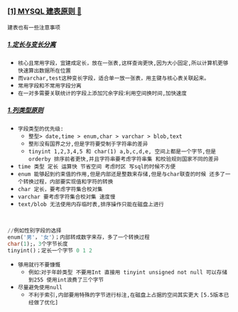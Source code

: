 ### <a id="top" href="#top">[1] MYSQL 建表原则  :maple_leaf:</a> 
`建表也有一些注意事项`
##### <a href="#top">1.定长与变长分离</a>
* `核心且常用字段，宜建成定长，放在一张表,这样查询更快,因为大小固定,所以计算机更够快速算出数据所在位置`
* `而varchar,test这种变长字段，适合单一放一张表，用主键与核心表关联起来。`
* `常用字段和不常用字段分离`
* `在一对多需要关联统计的字段上添加冗余字段`:`利用空间换时间,加快速度`

##### <a href="#top">1.列类型原则</a>
* `字段类型的优先级:`
  * `整型> date,time > enum,char > varchar > blob,text`
  * `整形没有国界之分,但是字符要受制于字符串的差异`
  * `tinyint 1,2,3,4,5 和 char(1) a,b,c,d,e, 空间上都是一个字节,但是orderby 排序前者更快,并且字符串要考虑字符串集 和校验规则国家不同的差异`
* `time 类型 定长 运算快 节省空间 考虑时区 写sql的时候不方便`
* `enum 能够起到约束值的作用,但是内部还是整数来存储,但是与char联查的时候 还多了一个转换过程，内部要实现值和字符的转换`
* `char 定长，要考虑字符集合校对集`
* `varchar 要考虑字符集合校对集 速度慢`
* `text/blob 无法使用内存临时表,排序操作只能在磁盘上进行`
<br/>

  ```sql
  //例如性别字段的选择
  enum('男'，'女'）；内部转成数字来存，多了一个转换过程
  char(1);，3个字节长度
  tinyint()；定长一个字节 0 1 2
  ```
  
* `够用就行不要慷慨`
  * `例如`:`对于年龄类型 不要用Int 直接用 tinyint unsigned not null 可以存储到255 使用int浪费了三个字节`
* `尽量避免使用null`
  * `不利于索引,内部要用特殊的字节进行标注,在磁盘上占据的空间其实更大` `[5.5版本已经做了优化]`
